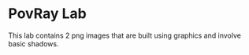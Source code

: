 # PovRay Lab
This lab contains 2 png images that are built using graphics and involve basic shadows.